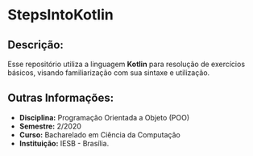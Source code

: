 # StepsIntoKotlin

## Descrição:
Esse repositório utiliza a linguagem **Kotlin** para resolução de exercícios básicos, visando familiarização com sua sintaxe e utilização.

## Outras Informações:
- **Disciplina:** 
Programação Orientada a Objeto (POO)
- **Semestre:**
2/2020
- **Curso:** 
Bacharelado em Ciência da Computação
- **Instituição:**
IESB - Brasília.

